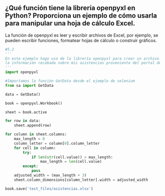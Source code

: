 ## ¿Qué función tiene la librería openpyxl en Python? Proporciona un ejemplo de cómo usarla para manipular una hoja de cálculo Excel.
La función de openpyxl es leer y escribir archivos de Excel, por ejemplo, se pueden escribir funciones, formatear hojas de cálculo o construir gráficos.
```python
#5.2
'''
En este ejemplo hago uso de la librería openpyxl para crear un archivo xlsx que contiene
la información recabada sobre mis asistencias proveniente del portal de mi universidad
'''
import openpyxl

#Importamos la función GetData desde el ejemplo de selenium
from sa import GetData

data = GetData()

book = openpyxl.Workbook()

sheet = book.active

for row in data:
    sheet.append(row)

for column in sheet.columns:
    max_length = 0
    column_letter = column[0].column_letter
    for cell in column:
        try:
            if len(str(cell.value)) > max_length:
                max_length = len(cell.value)
        except:
            pass
    adjusted_width = (max_length + 3)
    sheet.column_dimensions[column_letter].width = adjusted_width

book.save('test_files/asistencias.xlsx')
```
